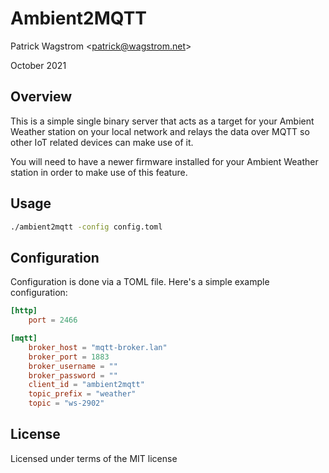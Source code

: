 Ambient2MQTT
============

Patrick Wagstrom &lt;patrick@wagstrom.net&gt;

October 2021

Overview
---------

This is a simple single binary server that acts as a target for your Ambient Weather station on your local network and relays the data over MQTT so other IoT related devices can make use of it.

You will need to have a newer firmware installed for your Ambient Weather station in order to make use of this feature.

Usage
-----

```bash
./ambient2mqtt -config config.toml
```

Configuration
-------------

Configuration is done via a TOML file. Here's a simple example configuration:

```toml
[http]
    port = 2466

[mqtt]
    broker_host = "mqtt-broker.lan"
    broker_port = 1883
    broker_username = ""
    broker_password = ""
    client_id = "ambient2mqtt"
    topic_prefix = "weather"
    topic = "ws-2902"
```

License
-------

Licensed under terms of the MIT license
